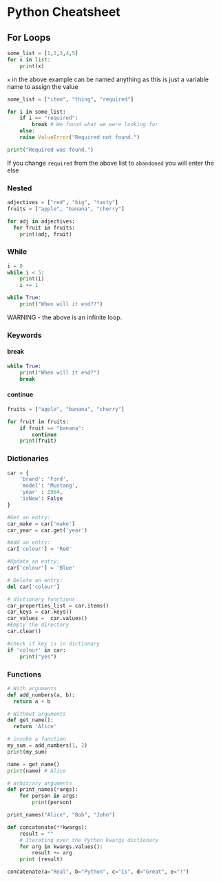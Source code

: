 # Python Cheatsheet

## For Loops

```python
some_list = [1,2,3,4,5]
for x in list:
    print(x)
```

`x` in the above example can be named anything as this is just a variable name to assign the value

```py
some_list = ["item", "thing", "required"]

for i in some_list:
    if i == "required":
        break # We found what we were looking for
    else:
    raise ValueError("Required not found.")

print("Required was found.")
```

<note>If you change `required` from the above list to `abandoned` you will enter the else</note>

### Nested

```py
adjectives = ["red", "big", "tasty"]
fruits = ["apple", "banana", "cherry"]

for adj in adjectives:
  for fruit in fruits:
    print(adj, fruit)
```

### While

```python
i = 0
while i < 5:
    print(i)
    i += 1
```

```python
while True:
    print("When will it end??")
```

<note>WARNING - the above is an infinite loop.</note>

### Keywords

#### break

```python
while True:
    print("When will it end?")
    break
```

#### continue

```py
fruits = ["apple", "banana", "cherry"]

for fruit in fruits:
    if fruit == "banana":
        continue
    print(fruit)
```

### Dictionaries

```py
car = {
    'brand': 'Ford',
    'model': 'Mustang',
    'year' : 1964,
    'isNew': False
}

#Get an entry:
car_make = car['make']
car_year = car.get('year')

#Add an entry:
car['colour'] = 'Red'

#Update an entry:
car['colour'] = 'Blue'

# Delete an entry:
del car['colour']

# dictionary functions
car_properties_list = car.items()
car_keys = car.keys()
car_values =  car.values()
#Empty the directory
car.clear()

#check if key is in dictionary
if 'colour' in car:
    print("yes")
```

### Functions

```py
# With arguments
def add_numbers(a, b):
  return a + b

# Without arguments
def get_name():
  return 'Alice'

# invoke a function
my_sum = add_numbers(1, 2)
print(my_sum)

name = get_name()
print(name) # Alice

# arbitrary arguments
def print_names(*args):
    for person in args:
        print(person)

print_names("Alice", "Bob", "John")

def concatenate(**kwargs):
    result = ""
    # Iterating over the Python kwargs dictionary
    for arg in kwargs.values():
        result += arg
    print (result)

concatenate(a="Real", b="Python", c="Is", d="Great", e="!")

```
